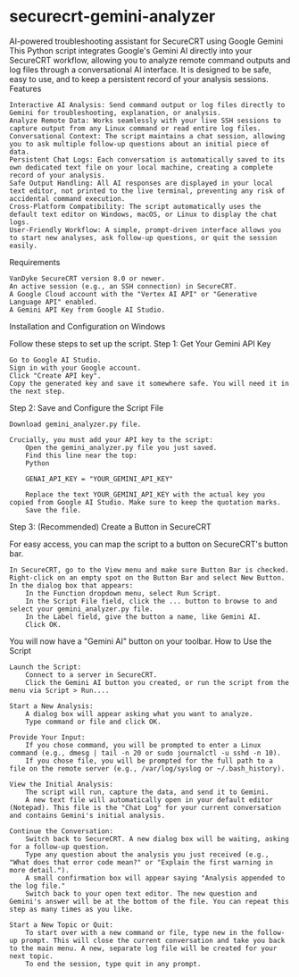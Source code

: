 # securecrt-gemini-analyzer
AI-powered troubleshooting assistant for SecureCRT using Google Gemini
This Python script integrates Google's Gemini AI directly into your SecureCRT workflow, allowing you to analyze remote command outputs and log files through a conversational AI interface. It is designed to be safe, easy to use, and to keep a persistent record of your analysis sessions.
Features

    Interactive AI Analysis: Send command output or log files directly to Gemini for troubleshooting, explanation, or analysis.
    Analyze Remote Data: Works seamlessly with your live SSH sessions to capture output from any Linux command or read entire log files.
    Conversational Context: The script maintains a chat session, allowing you to ask multiple follow-up questions about an initial piece of data.
    Persistent Chat Logs: Each conversation is automatically saved to its own dedicated text file on your local machine, creating a complete record of your analysis.
    Safe Output Handling: All AI responses are displayed in your local text editor, not printed to the live terminal, preventing any risk of accidental command execution.
    Cross-Platform Compatibility: The script automatically uses the default text editor on Windows, macOS, or Linux to display the chat logs.
    User-Friendly Workflow: A simple, prompt-driven interface allows you to start new analyses, ask follow-up questions, or quit the session easily.

Requirements

    VanDyke SecureCRT version 8.0 or newer.
    An active session (e.g., an SSH connection) in SecureCRT.
    A Google Cloud account with the "Vertex AI API" or "Generative Language API" enabled.
    A Gemini API Key from Google AI Studio.

Installation and Configuration on Windows

Follow these steps to set up the script.
Step 1: Get Your Gemini API Key

    Go to Google AI Studio.
    Sign in with your Google account.
    Click "Create API key".
    Copy the generated key and save it somewhere safe. You will need it in the next step.

Step 2: Save and Configure the Script File

    Download gemini_analyzer.py file.

    Crucially, you must add your API key to the script:
        Open the gemini_analyzer.py file you just saved.
        Find this line near the top:
        Python

        GENAI_API_KEY = "YOUR_GEMINI_API_KEY"

        Replace the text YOUR_GEMINI_API_KEY with the actual key you copied from Google AI Studio. Make sure to keep the quotation marks.
        Save the file.

Step 3: (Recommended) Create a Button in SecureCRT

For easy access, you can map the script to a button on SecureCRT's button bar.

    In SecureCRT, go to the View menu and make sure Button Bar is checked.
    Right-click on an empty spot on the Button Bar and select New Button.
    In the dialog box that appears:
        In the Function dropdown menu, select Run Script.
        In the Script File field, click the ... button to browse to and select your gemini_analyzer.py file.
        In the Label field, give the button a name, like Gemini AI.
        Click OK.

You will now have a "Gemini AI" button on your toolbar.
How to Use the Script

    Launch the Script:
        Connect to a server in SecureCRT.
        Click the Gemini AI button you created, or run the script from the menu via Script > Run....

    Start a New Analysis:
        A dialog box will appear asking what you want to analyze.
        Type command or file and click OK.

    Provide Your Input:
        If you chose command, you will be prompted to enter a Linux command (e.g., dmesg | tail -n 20 or sudo journalctl -u sshd -n 10).
        If you chose file, you will be prompted for the full path to a file on the remote server (e.g., /var/log/syslog or ~/.bash_history).

    View the Initial Analysis:
        The script will run, capture the data, and send it to Gemini.
        A new text file will automatically open in your default editor (Notepad). This file is the "Chat Log" for your current conversation and contains Gemini's initial analysis.

    Continue the Conversation:
        Switch back to SecureCRT. A new dialog box will be waiting, asking for a follow-up question.
        Type any question about the analysis you just received (e.g., "What does that error code mean?" or "Explain the first warning in more detail.").
        A small confirmation box will appear saying "Analysis appended to the log file."
        Switch back to your open text editor. The new question and Gemini's answer will be at the bottom of the file. You can repeat this step as many times as you like.

    Start a New Topic or Quit:
        To start over with a new command or file, type new in the follow-up prompt. This will close the current conversation and take you back to the main menu. A new, separate log file will be created for your next topic.
        To end the session, type quit in any prompt.
